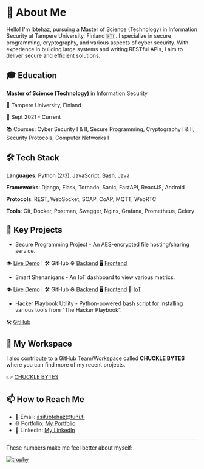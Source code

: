 # 👋 About Me
Hello! I'm Ibtehaz, pursuing a Master of Science (Technology) in Information Security at Tampere University, Finland 🇫🇮. I specialize in secure programming, cryptography, and various aspects of cyber security. With experience in building large systems and writing RESTful APIs, I aim to deliver secure and efficient solutions.

## 🎓 Education
**Master of Science (Technology)** in Information Security

🏫 Tampere University, Finland

📅 Sept 2021 - Current

📚 Courses: Cyber Security I & II, Secure Programming, Cryptography I & II, Security Protocols, Computer Networks I

## 🛠️ Tech Stack

**Languages**: Python (2/3), JavaScript, Bash, Java

**Frameworks**: Django, Flask, Tornado, Sanic, FastAPI, ReactJS, Android

**Protocols**: REST, WebSocket, SOAP, CoAP, MQTT, WebRTC

**Tools**: Git, Docker, Postman, Swagger, Nginx, Grafana, Prometheus, Celery

## 🌟 Key Projects

* Secure Programming Project - An AES-encrypted file hosting/sharing service.

👁️ [Live Demo](https://tuni-projects.github.io/Encrypted-Signal/) | 🛠️ GitHub ⚙️ [Backend](https://github.com/TUNI-Projects/Encrypted-Signal-Backend) 🖥️ [Frontend](https://github.com/TUNI-Projects/Encrypted-Signal)

* Smart Shenanigans - An IoT dashboard to view various metrics.

👁️ [Live Demo](https://tuni-projects.github.io/TUNI-IoT-Frontend/) | 🛠️ GitHub ⚙️ [Backend](https://github.com/TUNI-Projects/TUNI-IoT-Backend) 🖥️ [Frontend](https://github.com/TUNI-Projects/TUNI-IoT-Frontend) 🤖 [IoT](https://github.com/TUNI-Projects/TUNI-IoT-Arduino)

* Hacker Playbook Utility - Python-powered bash script for installing various tools from "The Hacker Playbook".

🛠️ [GitHub](https://github.com/shepherd-06/Hacker-Playbook-Utility)

## 🏢 My Workspace

I also contribute to a GitHub Team/Workspace called **CHUCKLE BYTES** where you can find more of my recent projects.

👉 [CHUCKLE BYTES](https://github.com/TUNI-Projects)

## 📫 How to Reach Me
- 📧 Email: asif.ibtehaz@tuni.fi
- 🌐 Portfolio: [My Portfolio](https://ibtehaz.xyz/)
- 💼 LinkedIn: [My LinkedIn](https://www.linkedin.com/in/ibtehaz/)
------------------------------------

These numbers make me feel better about myself:

[![trophy](https://github-profile-trophy.vercel.app/?username=shepherd-06&theme=discord)](https://github.com/ryo-ma/github-profile-trophy)
